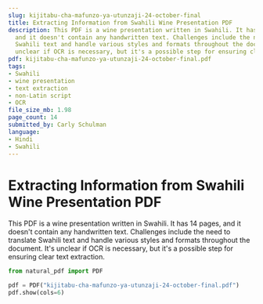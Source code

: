```yaml
---
slug: kijitabu-cha-mafunzo-ya-utunzaji-24-october-final
title: Extracting Information from Swahili Wine Presentation PDF
description: This PDF is a wine presentation written in Swahili. It has 14 pages,
  and it doesn't contain any handwritten text. Challenges include the need to translate
  Swahili text and handle various styles and formats throughout the document. It's
  unclear if OCR is necessary, but it's a possible step for ensuring clear text extraction.
pdf: kijitabu-cha-mafunzo-ya-utunzaji-24-october-final.pdf
tags:
- Swahili
- wine presentation
- text extraction
- non-Latin script
- OCR
file_size_mb: 1.98
page_count: 14
submitted_by: Carly Schulman
language:
- Hindi
- Swahili
---
```

# Extracting Information from Swahili Wine Presentation PDF

This PDF is a wine presentation written in Swahili. It has 14 pages, and it doesn't contain any handwritten text. Challenges include the need to translate Swahili text and handle various styles and formats throughout the document. It's unclear if OCR is necessary, but it's a possible step for ensuring clear text extraction.

```python
from natural_pdf import PDF

pdf = PDF("kijitabu-cha-mafunzo-ya-utunzaji-24-october-final.pdf")
pdf.show(cols=6)
```